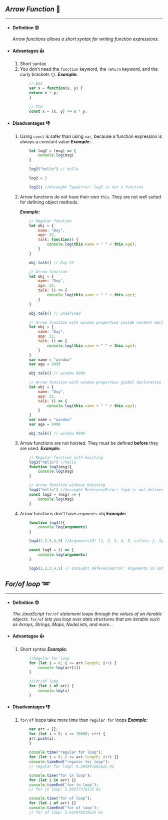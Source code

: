 ## *Arrow Function* :bow_and_arrow:
---
- #### Definition :astonished:
    *Arrow functions allows a short syntax for writing function expressions.*
- #### Advantages :+1:
  1. Short syntax
  2. You don't need the `function` keyword, the `return` keyword, and the curly brackets `{}`.
  ***Example:***
        ```javascript
            // ES5
            var x = function(x, y) {
            return x * y;
            }
            
            // ES6
            const x = (x, y) => x * y;
        ```
- #### Disadvantages :-1:
  1. Using `const` is safer than using `var`, because a function expression is always a constant value
   ***Example:***
        ```javascript
            let log2 = (msg) => {
                console.log(msg)
            }

            log2("hello") // hello

            log2 = 2

            log2() //Uncaught TypeError: log2 is not a function
        ```
    2. Arrow functions do not have their own `this`. They are not well suited for defining object methods.

        ***Example:***
        ```javascript
            // Regular function
            let obj = {
                name: "Duy",
                age: 22,
                talk: function() {
                    console.log(this.name + " " + this.age);
                }
            }

            obj.talk() // Duy 22    
        ```
        ```javascript
            // Arrow function
            let obj = {
                name: "Duy",
                age: 22,
                talk: () => {
                    console.log(this.name + " " + this.age);
                }
            }

            obj.talk() // undefined  
        ```
        ```javascript
            // Arrow function with window properties inside context declaration 
            let obj = {
                name: "Duy",
                age: 22,
                talk: () => {
                    console.log(this.name + " " + this.age);
                }
            }
            var name = "window"
            var age = 9999

            obj.talk() // window 9999
        ```
        ```javascript
            // Arrow function with window properties global declaration 
            let obj = {
                name: "Duy",
                age: 22,
                talk: () => {
                    console.log(this.name + " " + this.age);
                }
            }
            var name = "window"
            var age = 9999

            obj.talk() // window 9999
        ```
  3. Arrow functions are not hoisted. They must be defined **before** they are used.
    ***Example:***
        ```javascript
            // Regular function with hoisting
            log3("hello") //hello
            function log3(msg){
                console.log(msg)
            }

            // Arrow function without hoisting
            log4("hello") //Uncaught ReferenceError: log4 is not defined
            const log3 = (msg) => {
                console.log(msg)
            }  
        ```
  4. Arrow functions don't have `arguments` obj
    ***Example:***
        ```javascript
            function log4(){
                console.log(arguments)
            }

            log4(1,2,3,4,5) //Arguments(5) [1, 2, 3, 4, 5, callee: ƒ, Symbol(Symbol.iterator): ƒ]

            const log5 = () => {
                console.log(arguments)
            }

            log5(1,2,3,4,5) // Uncaught ReferenceError: arguments is not defined
        ```
## *For/of loop* ➿
---
- #### Definition :astonished:
    *The JavaScript* `for/of` *statement loops through the values of an iterable objects.*
    `for/of` *lets you loop over data structures that are iterable such as Arrays, Strings, Maps, NodeLists, and more...*
- #### Advantages :+1:
    1. Short syntax
    ***Example:***
        ```javascript
            //Regular for loop
            for (let i = 0; i <= arr.length; i++) {
                console.log(arr[i])
            }

            //For/of loop
            for (let i of arr) {
                console.log(i)
            }
        ```
- #### Disadvantages :-1:
    1. `for/of` loops take more time than `regular for` loops
    ***Example:***
        ```javascript
            var arr = [];
            for (let i = 0; i <= 10000; i++) {
            arr.push(i);
            }
            
            console.time("regular for loop");
            for (let i = 0; i <= arr.length; i++) {}
            console.timeEnd("regular for loop");
            // regular for loop: 0.595947265625 ms

            console.time("for in loop");
            for (let i in arr) {}
            console.timeEnd("for in loop");
            // for in loop: 2.30517578125 ms

            console.time("for of loop");
            for (let i of arr) {}
            console.timeEnd("for of loop");
            // for of loop: 2.427978515625 ms
        ```